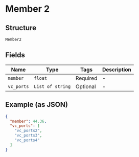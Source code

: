 
# Member 2

## Structure

`Member2`

## Fields

| Name | Type | Tags | Description |
|  --- | --- | --- | --- |
| `member` | `float` | Required | - |
| `vc_ports` | `List of string` | Optional | - |

## Example (as JSON)

```json
{
  "member": 44.36,
  "vc_ports": [
    "vc_ports2",
    "vc_ports3",
    "vc_ports4"
  ]
}
```

